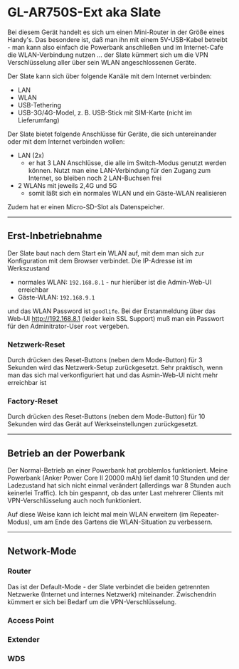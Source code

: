 # GL-AR750S-Ext aka Slate

Bei diesem Gerät handelt es sich um einen Mini-Router in der Größe eines Handy's. Das besondere ist, daß man ihn mit einem 5V-USB-Kabel betreibt - man kann also einfach die Powerbank anschließen und im Internet-Cafe die WLAN-Verbindung nutzen ... der Slate kümmert sich um die VPN Verschlüsselung aller über sein WLAN angeschlossenen Geräte.

Der Slate kann sich über folgende Kanäle mit dem Internet verbinden:

* LAN
* WLAN
* USB-Tethering
* USB-3G/4G-Model, z. B. USB-Stick mit SIM-Karte (nicht im Lieferumfang)

Der Slate bietet folgende Anschlüsse für Geräte, die sich untereinander oder mit dem Internet verbinden wollen:

* LAN (2x)
  * er hat 3 LAN Anschlüsse, die alle im Switch-Modus genutzt werden können. Nutzt man eine LAN-Verbindung für den Zugang zum Internet, so bleiben noch 2 LAN-Buchsen frei
* 2 WLANs mit jeweils 2,4G und 5G
  * somit läßt sich ein normales WLAN und ein Gäste-WLAN realisieren

Zudem hat er einen Micro-SD-Slot als Datenspeicher.

---

## Erst-Inbetriebnahme

Der Slate baut nach dem Start ein WLAN auf, mit dem man sich zur Konfiguration mit dem Browser verbindet. Die IP-Adresse ist im Werkszustand

* normales WLAN: `192.168.8.1` - nur hierüber ist die Admin-Web-UI erreichbar
* Gäste-WLAN: `192.168.9.1`

und das WLAN Password ist `goodlife`. Bei der Erstanmeldung über das Web-UI http://192.168.8.1 (leider kein SSL Support) muß man ein Passwort für den Adminitrator-User `root` vergeben.

### Netzwerk-Reset

Durch drücken des Reset-Buttons (neben dem Mode-Button) für 3 Sekunden wird das Netzwerk-Setup zurückgesetzt. Sehr praktisch, wenn man das sich mal verkonfiguriert hat und das Asmin-Web-UI nicht mehr erreichbar ist

### Factory-Reset

Durch drücken des Reset-Buttons (neben dem Mode-Button) für 10 Sekunden wird das Gerät auf Werkseinstellungen zurückgesetzt.

---

## Betrieb an der Powerbank

Der Normal-Betrieb an einer Powerbank hat problemlos funktioniert. Meine Powerbank (Anker Power Core II 20000 mAh) lief damit 10 Stunden und der Ladezustand hat sich nicht einmal verändert (allerdings war 8 Stunden auch keinerlei Traffic). Ich bin gespannt, ob das unter Last mehrerer Clients mit VPN-Verschlüsselung auch noch funktioniert.

Auf diese Weise kann ich leicht mal mein WLAN erweitern (im Repeater-Modus), um am Ende des Gartens die WLAN-Situation zu verbessern.

---

## Network-Mode

### Router

Das ist der Default-Mode - der Slate verbindet die beiden getrennten Netzwerke (Internet und internes Netzwerk) miteinander. Zwischendrin kümmert er sich bei Bedarf um die VPN-Verschlüsselung.

### Access Point

### Extender

### WDS
